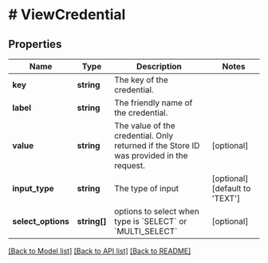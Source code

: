 # # ViewCredential

## Properties

Name | Type | Description | Notes
------------ | ------------- | ------------- | -------------
**key** | **string** | The key of the credential. |
**label** | **string** | The friendly name of the credential. |
**value** | **string** | The value of the credential. Only returned if the Store ID was provided in the request. | [optional]
**input_type** | **string** | The type of input | [optional] [default to 'TEXT']
**select_options** | **string[]** | options to select when type is &#x60;SELECT&#x60; or &#x60;MULTI_SELECT&#x60; | [optional]

[[Back to Model list]](../../README.md#models) [[Back to API list]](../../README.md#endpoints) [[Back to README]](../../README.md)
